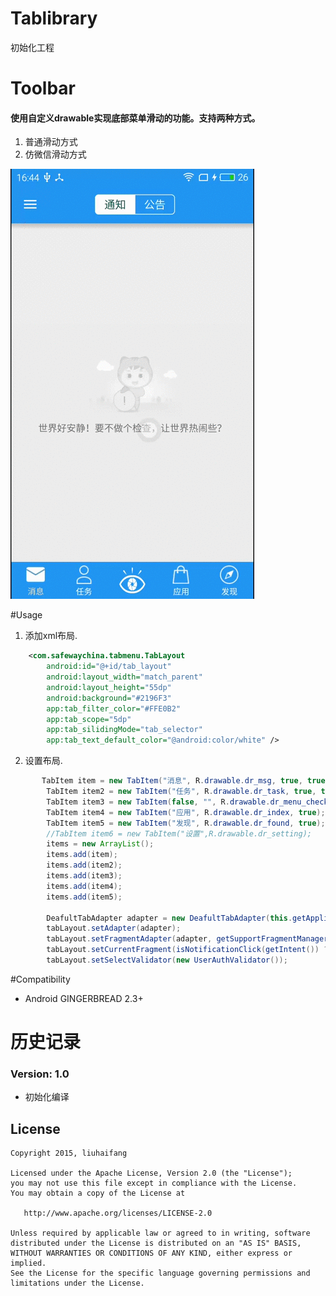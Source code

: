 # Tablibrary
初始化工程
# Toolbar

#### 使用自定义drawable实现底部菜单滑动的功能。支持两种方式。
<ol>
<li>普通滑动方式</li>
<li>仿微信滑动方式</li>
</ol>


<img src="/shapshot/shapshot.gif" alt="alt text" style="width:200;height:200">

#Usage

1. 添加xml布局.

```xml
    <com.safewaychina.tabmenu.TabLayout
        android:id="@+id/tab_layout"
        android:layout_width="match_parent"
        android:layout_height="55dp"
        android:background="#2196F3"
        app:tab_filter_color="#FFE0B2"
        app:tab_scope="5dp"
        app:tab_silidingMode="tab_selector"
        app:tab_text_default_color="@android:color/white" />               
```

2.  设置布局.

```java
       TabItem item = new TabItem("消息", R.drawable.dr_msg, true, true);
        TabItem item2 = new TabItem("任务", R.drawable.dr_task, true, true);
        TabItem item3 = new TabItem(false, "", R.drawable.dr_menu_check, false);
        TabItem item4 = new TabItem("应用", R.drawable.dr_index, true);
        TabItem item5 = new TabItem("发现", R.drawable.dr_found, true);
        //TabItem item6 = new TabItem("设置",R.drawable.dr_setting);
        items = new ArrayList();
        items.add(item);
        items.add(item2);
        items.add(item3);
        items.add(item4);
        items.add(item5);
        
        DeafultTabAdapter adapter = new DeafultTabAdapter(this.getApplicationContext(), items);
        tabLayout.setAdapter(adapter);
        tabLayout.setFragmentAdapter(adapter, getSupportFragmentManager(), mTabs, R.id.menu_fragment);
        tabLayout.setCurrentFragment(isNotificationClick(getIntent()) ? 0 : 3);
        tabLayout.setSelectValidator(new UserAuthValidator());
```

 



#Compatibility
  
  * Android GINGERBREAD 2.3+
  
# 历史记录


### Version: 1.0

  * 初始化编译


## License

    Copyright 2015, liuhaifang

    Licensed under the Apache License, Version 2.0 (the "License");
    you may not use this file except in compliance with the License.
    You may obtain a copy of the License at

       http://www.apache.org/licenses/LICENSE-2.0

    Unless required by applicable law or agreed to in writing, software
    distributed under the License is distributed on an "AS IS" BASIS,
    WITHOUT WARRANTIES OR CONDITIONS OF ANY KIND, either express or implied.
    See the License for the specific language governing permissions and
    limitations under the License.
